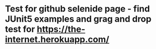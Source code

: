 # Test for github selenide page - find JUnit5 examples and grag and drop test for https://the-internet.herokuapp.com/
